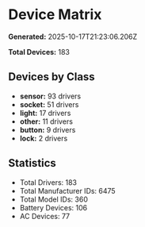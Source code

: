 # Device Matrix

**Generated:** 2025-10-17T21:23:06.206Z

**Total Devices:** 183

## Devices by Class

- **sensor:** 93 drivers
- **socket:** 51 drivers
- **light:** 17 drivers
- **other:** 11 drivers
- **button:** 9 drivers
- **lock:** 2 drivers

## Statistics

- Total Drivers: 183
- Total Manufacturer IDs: 6475
- Total Model IDs: 360
- Battery Devices: 106
- AC Devices: 77
